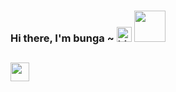 ### Hi there, I'm bunga ~ <img src="https://user-images.githubusercontent.com/1303154/88677602-1635ba80-d120-11ea-84d8-d263ba5fc3c0.gif" width="24px" alt="hi"> <img src="https://media.giphy.com/media/mGcNjsfWAjY5AEZNw6/giphy.gif" width="50">
 <h2> <img src="https://emojis.slackmojis.com/emojis/images/1588315024/8823/hyperkitty.gif?1588315024" width="30" /> 
